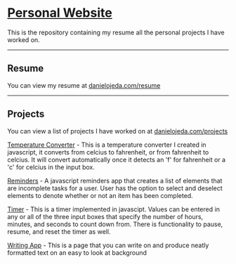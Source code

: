 # [Personal Website](http://danielojeda.com)

This is the repository containing my resume all the personal projects I have worked on.

---

## Resume

You can view my resume at [danielojeda.com/resume](http://danielojeda.com/resume)

---

## Projects

You can view a list of projects I have worked on at [danielojeda.com/projects](http://danielojeda.com/projects)

[Temperature Converter](http://danielojeda.com/converter) - This is a temperature converter I created in javascript, it converts from celcius to fahrenheit, or from fahrenheit to celcius. It will convert automatically once it detects an 'f' for fahrenheit or a 'c' for celcius in the input box.

[Reminders](http://danielojeda.com/reminders) - A javascript reminders app that creates a list of elements that are incomplete tasks for a user. User has the option to select and deselect elements to denote whether or not an item has been completed.

[Timer](http://danielojeda.com/timer) - This is a timer implemented in javascipt. Values can be entered in any or all of the three input boxes that specify the number of hours, minutes, and seconds to count down from. There is functionality to pause, resume, and reset the timer as well.

[Writing App](http://danielojeda.com/writing-app) - This is a page that you can write on and produce neatly formatted text on an easy to look at background
